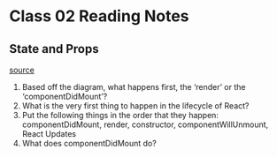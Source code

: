 # Class 02 Reading Notes 

## State and Props

[source](https://medium.com/@joshuablankenshipnola/react-component-lifecycle-events-cb77e670a093)

1. Based off the diagram, what happens first, the ‘render’ or the ‘componentDidMount’?
2. What is the very first thing to happen in the lifecycle of React?
3. Put the following things in the order that they happen: componentDidMount, render, constructor, componentWillUnmount, React Updates
4. What does componentDidMount do?
